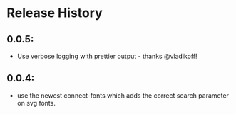 # Release History

## 0.0.5:
  * Use verbose logging with prettier output - thanks @vladikoff!

## 0.0.4:
  * use the newest connect-fonts which adds the correct search parameter on svg fonts.

